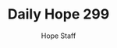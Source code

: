 ---
image: /assets/img/daily-hope-default-artwork.png
title: Daily Hope 299
number: 299
categories:
  - Daily Hope
author: Hope Staff
notes: Daily Hope 299
embed: >-
  <iframe style="border-radius:12px" src="https://open.spotify.com/embed/episode/6Ofgj2Qmg5H9VsO1rrwtbt?utm_source=generator" width="100%" height="352" frameBorder="0" allowfullscreen="" allow="autoplay; clipboard-write; encrypted-media; fullscreen; picture-in-picture" loading="lazy"></iframe>
---